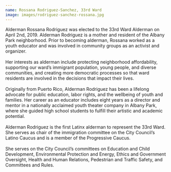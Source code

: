 ```yaml
---
name: Rossana Rodriguez-Sanchez, 33rd Ward
image: images/rodriguez-sanchez-rossana.jpg
---
```


Alderman Rossana Rodriguez was elected to the 33rd Ward Alderman on April 2nd, 2019. Alderman Rodriguez is a mother and resident of the Albany Park neighborhood. Prior to becoming alderman, Rossana worked as a youth educator and was involved in community groups as an activist and organizer.
<br/>
<br/>
Her interests as alderman include protecting neighborhood affordability, supporting our ward’s immigrant population, young people, and diverse communities, and creating more democratic processes so that ward residents are involved in the decisions that impact their lives.
<br/>
<br/>
Originally from Puerto Rico, Alderman Rodriguez has been a lifelong advocate for public education, labor rights, and the wellbeing of youth and families. Her career as an educator includes eight years as a director and mentor in a nationally acclaimed youth theater company in Albany Park, where she guided high school students to fulfill their artistic and academic potential.
<br/>
<br/>
Alderman Rodriguez is the first Latinx alderman to represent the 33rd Ward. She serves as chair of the immigration committee on the City Council’s Latino Caucus and is a member of the Progressive Caucus.
<br/>
<br/>
She serves on the City Council’s committees on Education and Child Development, Environmental Protection and Energy, Ethics and Government Oversight, Health and Human Relations, Pedestrian and Traffic Safety, and Committees and Rules.
